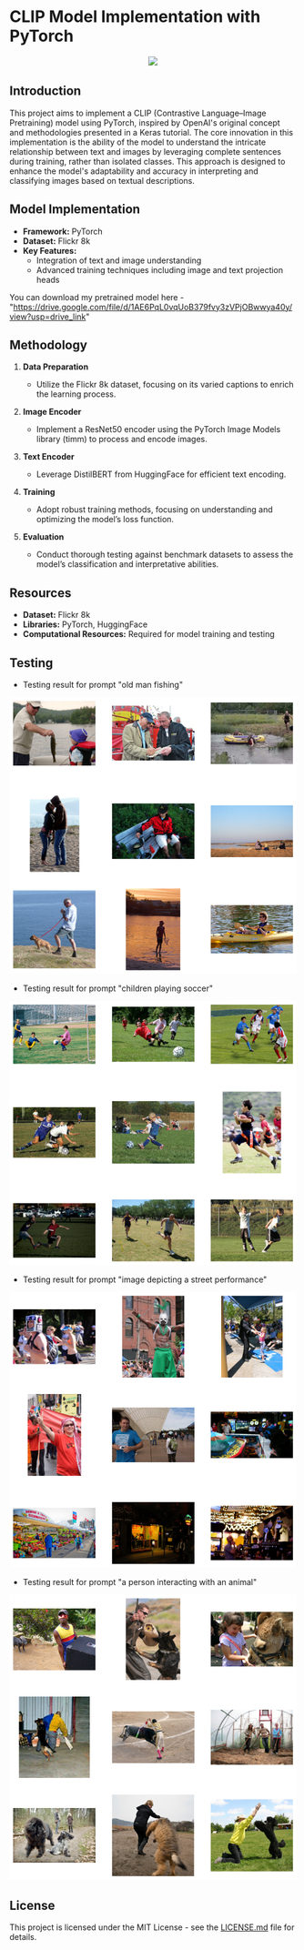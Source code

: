 # CLIP Model Implementation with PyTorch

<div align="center">
  <img src="https://github.com/aliasgerovs/torchlip/assets/49990436/6ff1b6c8-8527-447a-a256-8b4b8753f9bf">
</div>

## Introduction

This project aims to implement a CLIP (Contrastive Language–Image Pretraining) model using PyTorch, inspired by OpenAI's original concept and methodologies presented in a Keras tutorial. The core innovation in this implementation is the ability of the model to understand the intricate relationship between text and images by leveraging complete sentences during training, rather than isolated classes. This approach is designed to enhance the model's adaptability and accuracy in interpreting and classifying images based on textual descriptions.

## Model Implementation

- **Framework:** PyTorch
- **Dataset:** Flickr 8k
- **Key Features:** 
  - Integration of text and image understanding
  - Advanced training techniques including image and text projection heads

You can download my pretrained model here - "https://drive.google.com/file/d/1AE6PqL0vqUoB379fvy3zVPjOBwwya40y/view?usp=drive_link"

## Methodology

1. **Data Preparation**
   - Utilize the Flickr 8k dataset, focusing on its varied captions to enrich the learning process.

2. **Image Encoder**
   - Implement a ResNet50 encoder using the PyTorch Image Models library (timm) to process and encode images.

3. **Text Encoder**
   - Leverage DistilBERT from HuggingFace for efficient text encoding.

4. **Training**
   - Adopt robust training methods, focusing on understanding and optimizing the model’s loss function.

5. **Evaluation**
   - Conduct thorough testing against benchmark datasets to assess the model’s classification and interpretative abilities.

## Resources

- **Dataset:** Flickr 8k
- **Libraries:** PyTorch, HuggingFace
- **Computational Resources:** Required for model training and testing

## Testing
   - Testing result for prompt "old man fishing"

![Alt text](tests/image.png)

   - Testing result for prompt "children playing soccer"

![Alt text](tests/download-1.png)

   - Testing result for prompt "image depicting a street performance"

![Alt text](<tests/download (1)-1.png>)

   - Testing result for prompt "a person interacting with an animal"

![Alt text](<tests/download (2)-1.png>)

## License

This project is licensed under the MIT License - see the [LICENSE.md](LICENSE.md) file for details.
